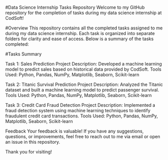 #Data Science Internship Tasks Repository
Welcome to my GitHub repository for the completion of tasks during my data science internship at CodSoft!

#Overview
This repository contains all the completed tasks assigned to me during my data science internship. Each task is organized into separate folders for clarity and ease of access. Below is a summary of the tasks completed:

#Tasks Summary

  Task 1: Sales Prediction Project
  Description: Developed a machine learning model to predict sales based on historical data provided by CodSoft.
  Tools Used: Python, Pandas, NumPy, Matplotlib, Seaborn, Scikit-learn
  
  Task 2: Titanic Survival Prediction Project
  Description: Analyzed the Titanic dataset and built a machine learning model to predict passenger survival.
  Tools Used: Python, Pandas, NumPy, Matplotlib, Seaborn, Scikit-learn
  
  Task 3: Credit Card Fraud Detection Project
  Description: Implemented a fraud detection system using machine learning techniques to identify fraudulent credit card transactions.
  Tools Used: Python, Pandas, NumPy, Matplotlib, Seaborn, Scikit-learn
  
  Feedback
  Your feedback is valuable! If you have any suggestions, questions, or improvements, feel free to reach out to me via email or open an issue in this repository.
  
  Thank you for visiting!
